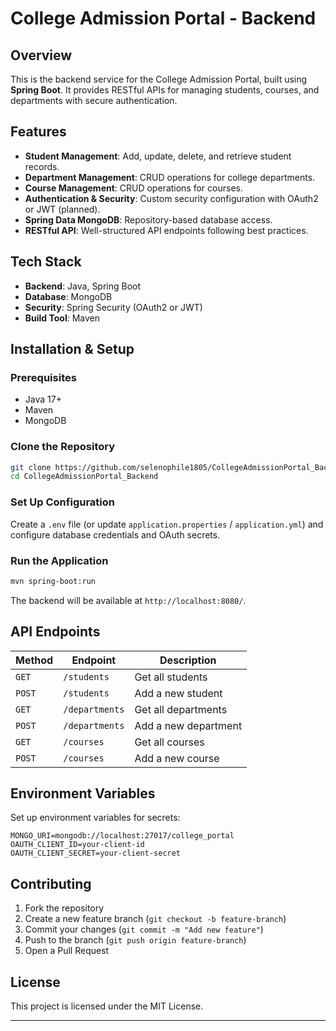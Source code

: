 # College Admission Portal - Backend

## Overview
This is the backend service for the College Admission Portal, built using **Spring Boot**. It provides RESTful APIs for managing students, courses, and departments with secure authentication.

## Features
- **Student Management**: Add, update, delete, and retrieve student records.
- **Department Management**: CRUD operations for college departments.
- **Course Management**: CRUD operations for courses.
- **Authentication & Security**: Custom security configuration with OAuth2 or JWT (planned).
- **Spring Data MongoDB**: Repository-based database access.
- **RESTful API**: Well-structured API endpoints following best practices.

## Tech Stack
- **Backend**: Java, Spring Boot
- **Database**: MongoDB
- **Security**: Spring Security (OAuth2 or JWT)
- **Build Tool**: Maven

## Installation & Setup
### **Prerequisites**
- Java 17+
- Maven
- MongoDB

### **Clone the Repository**
```sh
git clone https://github.com/selenophile1805/CollegeAdmissionPortal_Backend.git
cd CollegeAdmissionPortal_Backend
```

### **Set Up Configuration**
Create a `.env` file (or update `application.properties` / `application.yml`) and configure database credentials and OAuth secrets.

### **Run the Application**
```sh
mvn spring-boot:run
```

The backend will be available at `http://localhost:8080/`.

## API Endpoints
| Method | Endpoint | Description |
|--------|---------|-------------|
| `GET` | `/students` | Get all students |
| `POST` | `/students` | Add a new student |
| `GET` | `/departments` | Get all departments |
| `POST` | `/departments` | Add a new department |
| `GET` | `/courses` | Get all courses |
| `POST` | `/courses` | Add a new course |

## Environment Variables
Set up environment variables for secrets:
```
MONGO_URI=mongodb://localhost:27017/college_portal
OAUTH_CLIENT_ID=your-client-id
OAUTH_CLIENT_SECRET=your-client-secret
```

## Contributing
1. Fork the repository
2. Create a new feature branch (`git checkout -b feature-branch`)
3. Commit your changes (`git commit -m "Add new feature"`)
4. Push to the branch (`git push origin feature-branch`)
5. Open a Pull Request

## License
This project is licensed under the MIT License.

---

